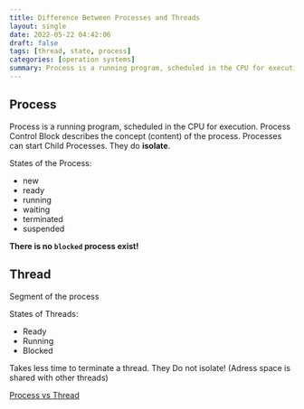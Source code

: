 ```yaml
---
title: Difference Between Processes and Threads
layout: single
date: 2022-05-22 04:42:06
draft: false
tags: [thread, state, process]
categories: [operation systems]
summary: Process is a running program, scheduled in the CPU for execution. Process Control Block describes the concept (content) of the process. Processes can start Child Processes. They do **isolate**.
---
```


## Process

Process is a running program, scheduled in the CPU for execution. Process Control Block describes the concept (content) of the process. Processes can start Child Processes. They do **isolate**.

States of the Process:
* new
* ready
* running
* waiting
* terminated
* suspended

**There is no `blocked` process exist!**

## Thread

Segment of the process

States of Threads:
* Ready
* Running
* Blocked

Takes less time to terminate a thread. They Do not isolate! (Adress space is shared with other threads)

[Process vs Thread](https://duckduckgo.com/?q=process%20vs%20thread&t=vivaldi)
